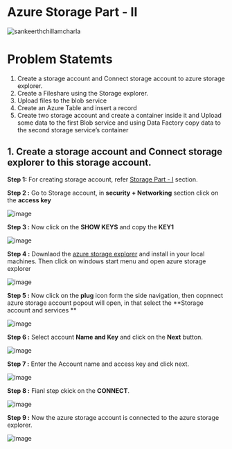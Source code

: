 # Azure Storage Part - II

![sankeerthchillamcharla](https://user-images.githubusercontent.com/46291282/126025220-8bc19d89-877c-4fe5-86c9-ac4a8a951855.png)

# Problem Statemts 
  
  1. Create a storage account and Connect storage account to azure storage explorer.
  2. Create a Fileshare using the Storage explorer.
  3. Upload files to the blob service
  4. Create an Azure Table and insert a record
  5. Create two storage account and create a container inside it and Upload some data to the first Blob service and using Data Factory copy data to the second storage service’s container


## 1. Create a storage account and Connect storage explorer to this storage account.

   **Step 1:** For creating storage account, refer [Storage Part - I](https://github.com/Sankeerth-Chillamcharla/Azure/blob/main/Storage/Readme.md) section.
   
   **Step 2 :** Go to Storage account, in **security + Networking** section click on the **access key**
   

   ![image](https://user-images.githubusercontent.com/46291282/126025869-622e4bff-cd2a-46a9-ad44-055d29b4b97e.png)
   
   
   **Step 3 :** Now click on the **SHOW KEYS**  and copy the **KEY1**
   
   
   ![image](https://user-images.githubusercontent.com/46291282/126025921-d67ffbfe-db09-40b0-8c2f-a8890661b76c.png)
   
   
   **Step 4 :** Downlaod the [azure storage explorer](https://azure.microsoft.com/en-us/features/storage-explorer/) and install in your local machines. Then click on windows start menu and open azure storage explorer
   
   
   ![image](https://user-images.githubusercontent.com/46291282/126026013-14cc8762-f605-4b24-988a-22a358422978.png)
   

   **Step 5 :** Now click on the **plug** icon form the side navigation, then copnnect azure storage account popout will open, in that select the **Storage account and services **
   
   ![image](https://user-images.githubusercontent.com/46291282/126026177-31619c56-9ea6-4311-9f5d-3cc401fd5c88.png)
   
   **Step 6 :** Select account **Name and Key** and click on the **Next** button. 
   
   ![image](https://user-images.githubusercontent.com/46291282/126026258-8c303b3b-22c5-4015-ac7b-cd158f72f0e1.png)
   
   **Step 7 :** Enter the Account name and access key and click next.
   
   ![image](https://user-images.githubusercontent.com/46291282/126026355-68f27058-f2e3-4cb0-aa37-3697c8ca3612.png)
   
   **Step 8 :** Fianl step ckick on the **CONNECT**.
   
   ![image](https://user-images.githubusercontent.com/46291282/126026411-7026e653-41f2-462e-93a3-3c615256deed.png)
   
   **Step 9 :**  Now the azure storage account is connected to the azure storage explorer.
   
   ![image](https://user-images.githubusercontent.com/46291282/126026453-6b65788d-6426-445a-9382-bc62f3b6b479.png)

   
  

   



   
   



